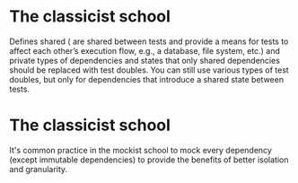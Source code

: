 # The classicist school 

Defines shared (  are shared between tests and provide a means for tests to affect each other’s execution flow, e.g., a database, file system, etc.) and private types of dependencies and states that only shared dependencies should be replaced with test doubles. You can still use various types of test doubles, but only for dependencies that introduce a shared state between tests.

# The classicist school 
It's common practice in the mockist school to mock every dependency (except immutable dependencies) to provide the benefits of better isolation and granularity. 